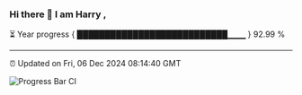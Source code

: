 ### Hi there 👋 I am Harry , 

⏳ Year progress { ███████████████████████████▁▁▁ } 92.99 %

---

⏰ Updated on Fri, 06 Dec 2024 08:14:40 GMT

![Progress Bar CI](https://github.com/duykhang68/duykhang68/workflows/Progress%20Bar%20CI/badge.svg)
